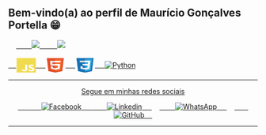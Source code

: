 ## Bem-vindo(a) ao perfil de Maurício Gonçalves Portella 😁
<link rel="stylesheet" href="https://cdnjs.cloudflare.com/ajax/libs/font-awesome/5.15.3/css/all.min.css">

<div>
    <a href="https://github.com/mauriciogoncalvesportella">
        <img height="180em"
            src="https://github-readme-stats.vercel.app/api?username=mauriciogoncalvesportella&show_icons=true&theme=tokyonight&include_all_commits=true&count_private=true" />
        <img height="180em"
            src="https://github-readme-stats.vercel.app/api/top-langs/?username=mauriciogoncalvesportella&layout=compact&langs_count=6&theme=tokyonight" />
</div>

<div style="display: inline_block"><br>
    <img align="center" alt="Js" height="30" width="40"
        src="https://raw.githubusercontent.com/devicons/devicon/master/icons/javascript/javascript-plain.svg">
    <img align="center" alt="HTML" height="30" width="40"
        src="https://raw.githubusercontent.com/devicons/devicon/master/icons/html5/html5-original.svg">
    <img align="center" alt="CSS" height="30" width="40"
        src="https://raw.githubusercontent.com/devicons/devicon/master/icons/css3/css3-original.svg">
    <img align="center" alt="Python" height="30" width="40"
        src="https://cdn.jsdelivr.net/gh/devicons/devicon/icons/python/python-original.svg">
</div>

<hr>
<p align="center">Segue em minhas redes sociais</p>

<div class="social-icons" align="center">
    <a href="https://www.facebook.com/profile.php?id=100042045107154" target="_blank">
        <img src="" alt="Facebook">
    <a href="https://www.linkedin.com/in/mgpprogramer/" target="_blank">
        <img src="" alt="Linkedin">
    </a>
    <a href="https://wa.me/41998848881/?text=Olá%20amigo" target="_blank">
        <img src="caminho" alt="WhatsApp">
    </a>
    <a href="https://github.com/mauriciogoncalvesportella" target="_blank">
        <img src="caminho" alt="GitHub">
    </a>
</div>
<hr>
